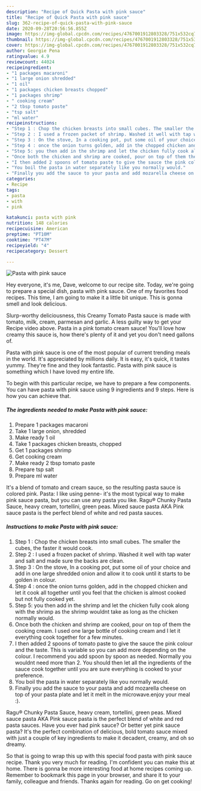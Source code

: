 ```yaml
---
description: "Recipe of Quick Pasta with pink sauce"
title: "Recipe of Quick Pasta with pink sauce"
slug: 362-recipe-of-quick-pasta-with-pink-sauce
date: 2020-09-28T20:56:56.855Z
image: https://img-global.cpcdn.com/recipes/4767001912803328/751x532cq70/pasta-with-pink-sauce-recipe-main-photo.jpg
thumbnail: https://img-global.cpcdn.com/recipes/4767001912803328/751x532cq70/pasta-with-pink-sauce-recipe-main-photo.jpg
cover: https://img-global.cpcdn.com/recipes/4767001912803328/751x532cq70/pasta-with-pink-sauce-recipe-main-photo.jpg
author: Georgie Pena
ratingvalue: 4.9
reviewcount: 44024
recipeingredient:
- "1 packages macaroni"
- "1 large onion shredded"
- "1 oil"
- "1 packages chicken breasts chopped"
- "1 packages shrimp"
- " cooking cream"
- "2 tbsp tomato paste"
- "tsp salt"
- "ml water"
recipeinstructions:
- "Step 1 : Chop the chicken breasts into small cubes. The smaller the cubes, the faster it would cook."
- "Step 2 : I used a frozen packet of shrimp. Washed it well with tap water and salt and made sure the backs are clean."
- "Step 3 : On the stove, In a cooking pot, put some oil of your choice and add in one large shredded onion and allow it to cook until it starts to be golden in colour."
- "Step 4 : once the onion turns golden, add in the chopped chicken and let it cook all together until you feel that the chicken is almost cooked but not fully cooked yet."
- "Step 5: you then add in the shrimp and let the chicken fully cook along with the shrimp as the shrimp wouldnt take as long as the chicken normally would."
- "Once both the chicken and shrimp are cooked, pour on top of them the cooking cream. I used one large bottle of cooking cream and I let it everything cook together for a few minutes."
- "I then added 2 spoons of tomato paste to give the sauce the pink colour and the taste. This is variable so you can add more depending on the colour. I recommend you add spoon by spoon as needed. Normally you wouldnt need more than 2. You should then let all the ingredients of the sauce cook together until you are sure everything is cooked to your preference."
- "You boil the pasta in water separately like you normally would."
- "Finally you add the sauce to your pasta and add mozarella cheese on top of your pasta plate and let it melt in the microwave.enjoy your meal :)."
categories:
- Recipe
tags:
- pasta
- with
- pink

katakunci: pasta with pink 
nutrition: 148 calories
recipecuisine: American
preptime: "PT10M"
cooktime: "PT47M"
recipeyield: "4"
recipecategory: Dessert

---
```



![Pasta with pink sauce](https://img-global.cpcdn.com/recipes/4767001912803328/751x532cq70/pasta-with-pink-sauce-recipe-main-photo.jpg)

Hey everyone, it's me, Dave, welcome to our recipe site. Today, we're going to prepare a special dish, pasta with pink sauce. One of my favorites food recipes. This time, I am going to make it a little bit unique. This is gonna smell and look delicious.

Slurp-worthy deliciousness, this Creamy Tomato Pasta sauce is made with tomato, milk, cream, parmesan and garlic. A less guilty way to get your Recipe video above. Pasta in a pink tomato cream sauce! You&#39;ll love how creamy this sauce is, how there&#39;s plenty of it and yet you don&#39;t need gallons of.

Pasta with pink sauce is one of the most popular of current trending meals in the world. It's appreciated by millions daily. It is easy, it's quick, it tastes yummy. They're fine and they look fantastic. Pasta with pink sauce is something which I have loved my entire life.


To begin with this particular recipe, we have to prepare a few components. You can have pasta with pink sauce using 9 ingredients and 9 steps. Here is how you can achieve that.

<!--inarticleads1-->

##### The ingredients needed to make Pasta with pink sauce:

1. Prepare 1 packages macaroni
1. Take 1 large onion, shredded
1. Make ready 1 oil
1. Take 1 packages chicken breasts, chopped
1. Get 1 packages shrimp
1. Get  cooking cream
1. Make ready 2 tbsp tomato paste
1. Prepare tsp salt
1. Prepare ml water


It&#39;s a blend of tomato and cream sauce, so the resulting pasta sauce is colored pink. Pasta: I like using penne- it&#39;s the most typical way to make pink sauce pasta, but you can use any pasta you like. Ragu® Chunky Pasta Sauce, heavy cream, tortellini, green peas. Mixed sauce pasta AKA Pink sauce pasta is the perfect blend of white and red pasta sauces. 

<!--inarticleads2-->

##### Instructions to make Pasta with pink sauce:

1. Step 1 : Chop the chicken breasts into small cubes. The smaller the cubes, the faster it would cook.
1. Step 2 : I used a frozen packet of shrimp. Washed it well with tap water and salt and made sure the backs are clean.
1. Step 3 : On the stove, In a cooking pot, put some oil of your choice and add in one large shredded onion and allow it to cook until it starts to be golden in colour.
1. Step 4 : once the onion turns golden, add in the chopped chicken and let it cook all together until you feel that the chicken is almost cooked but not fully cooked yet.
1. Step 5: you then add in the shrimp and let the chicken fully cook along with the shrimp as the shrimp wouldnt take as long as the chicken normally would.
1. Once both the chicken and shrimp are cooked, pour on top of them the cooking cream. I used one large bottle of cooking cream and I let it everything cook together for a few minutes.
1. I then added 2 spoons of tomato paste to give the sauce the pink colour and the taste. This is variable so you can add more depending on the colour. I recommend you add spoon by spoon as needed. Normally you wouldnt need more than 2. You should then let all the ingredients of the sauce cook together until you are sure everything is cooked to your preference.
1. You boil the pasta in water separately like you normally would.
1. Finally you add the sauce to your pasta and add mozarella cheese on top of your pasta plate and let it melt in the microwave.enjoy your meal :).


Ragu® Chunky Pasta Sauce, heavy cream, tortellini, green peas. Mixed sauce pasta AKA Pink sauce pasta is the perfect blend of white and red pasta sauces. Have you ever had pink sauce? Or better yet pink sauce pasta? It&#39;s the perfect combination of delicious, bold tomato sauce mixed with just a couple of key ingredients to make it decadent, creamy, and oh so dreamy. 

So that is going to wrap this up with this special food pasta with pink sauce recipe. Thank you very much for reading. I'm confident you can make this at home. There is gonna be more interesting food at home recipes coming up. Remember to bookmark this page in your browser, and share it to your family, colleague and friends. Thanks again for reading. Go on get cooking!
